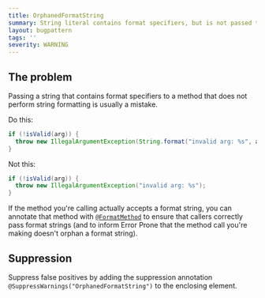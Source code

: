 ```yaml
---
title: OrphanedFormatString
summary: String literal contains format specifiers, but is not passed to a format method
layout: bugpattern
tags: ''
severity: WARNING
---
```


<!--
*** AUTO-GENERATED, DO NOT MODIFY ***
To make changes, edit the @BugPattern annotation or the explanation in docs/bugpattern.
-->


## The problem
Passing a string that contains format specifiers to a method that does not
perform string formatting is usually a mistake.

Do this:

```java
if (!isValid(arg)) {
  throw new IllegalArgumentException(String.format("invalid arg: %s", arg));
}
```

Not this:

```java
if (!isValid(arg)) {
  throw new IllegalArgumentException("invalid arg: %s");
}
```

If the method you're calling actually accepts a format string, you can annotate
that method with [`@FormatMethod`][fm] to ensure that callers correctly pass
format strings (and to inform Error Prone that the method call you're making
doesn't orphan a format string).

[fm]: https://errorprone.info/api/latest/com/google/errorprone/annotations/FormatMethod.html

## Suppression
Suppress false positives by adding the suppression annotation `@SuppressWarnings("OrphanedFormatString")` to the enclosing element.

